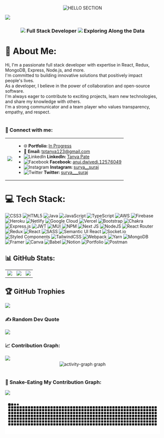 <!-- GIF SECTION -->
<div style="display: flex; justify-content: center; ">
<!--     <img src="https://user-images.githubusercontent.com/74038190/225813708-98b745f2-7d22-48cf-9150-083f1b00d6c9.gif" height="auto" width="auto" /> -->
</div>
<br>

<!-- HELLO SECTION -->
<p align="center">
  <img src="https://readme-typing-svg.herokuapp.com/?font=Righteous&size=35&center=true&vCenter=true&width=500&height=70&duration=4000&lines=Hi+There!+👋;+I'm+Tanya+Patel!" alt="HELLO SECTION">
</p>
<img src="https://user-images.githubusercontent.com/74038190/212284100-561aa473-3905-4a80-b561-0d28506553ee.gif">

<h3 align="center"> <img src="https://user-images.githubusercontent.com/74038190/235223599-0eadbd7c-c916-4f24-af9d-9242730e6172.gif" width="20">  Full Stack Developer   <img src="https://github.com/Anmol-Baranwal/Cool-GIFs-For-GitHub/assets/74038190/42077049-1939-493e-9a19-47ca5db36643" width="20">  Exploring Along the Data  

<!--<img  src="https://github.com/Abhikarnwal/Abhikarnwal/blob/main/Black%20and%20White%20Creative%20Profile%20Information%20LinkedIn%20Article%20Cover%20Image.jpg"   /> -->
  
  
# 💫 About Me: 
 Hi,  I'm a passionate full stack developer with expertise in  React, Redux, MongoDB, Express, Node.js, and more.<br> I'm committed to building innovative solutions that positively impact people's lives. <br> As a developer, I believe in the power of collaboration and open-source software. <br> I'm always eager to contribute to exciting projects, learn new technologies, and share my knowledge with others. <br> I'm a strong communicator and a team player who values transparency, empathy, and respect.<br><br>

### 🤝 Connect with me:
<table>
  <tr>
    <td>
      <img src='https://user-images.githubusercontent.com/74038190/216644497-1951db19-8f3d-4e44-ac08-8e9d7e0d94a7.gif' width="200px">
    </td>
    <td>
      <ul>
        <li>🌐 <strong>Portfolio:</strong> <a href="https://devsurya.space">In Progress</a></li>
        <li>📧 <strong>Email:</strong> <a href="mailto:surajdwivedi644@gmail.com">tptanya123@gmail.com</a></li>
        <li><img src="https://upload.wikimedia.org/wikipedia/commons/8/81/LinkedIn_icon.svg" alt="LinkedIn" width="20"> <strong>LinkedIn:</strong> <a href="https://www.linkedin.com/in/surya-suraj-91a2a228a/">Tanya Pate</a></li>
        <li><img src="https://upload.wikimedia.org/wikipedia/commons/5/51/Facebook_f_logo_%282019%29.svg" alt="Facebook" width="20"> <strong>Facebook:</strong> <a href="https://www.facebook.com/anuj.dwivedi.12576049">anuj.dwivedi.12576049</a></li>
        <li><img src="https://upload.wikimedia.org/wikipedia/commons/e/e7/Instagram_logo_2016.svg" alt="Instagram" width="20"> <strong>Instagram:</strong> <a href="https://www.instagram.com/surya__suraj">surya__suraj</a></li>
        <li><img src="https://upload.wikimedia.org/wikipedia/commons/6/6f/Logo_of_Twitter.svg" alt="Twitter" width="20"> <strong>Twitter:</strong> <a href="https://x.com/surya___suraj">surya___suraj</a></li>
      </ul>
    </td>
  </tr>
</table>


# 💻 Tech Stack:
![CSS3](https://img.shields.io/badge/css3-%231572B6.svg?style=for-the-badge&logo=css3&logoColor=white) ![HTML5](https://img.shields.io/badge/html5-%23E34F26.svg?style=for-the-badge&logo=html5&logoColor=white) ![Java](https://img.shields.io/badge/java-%23ED8B00.svg?style=for-the-badge&logo=java&logoColor=white) ![JavaScript](https://img.shields.io/badge/javascript-%23323330.svg?style=for-the-badge&logo=javascript&logoColor=%23F7DF1E) ![TypeScript](https://img.shields.io/badge/typescript-%23007ACC.svg?style=for-the-badge&logo=typescript&logoColor=white) ![AWS](https://img.shields.io/badge/AWS-%23FF9900.svg?style=for-the-badge&logo=amazon-aws&logoColor=white) ![Firebase](https://img.shields.io/badge/firebase-%23039BE5.svg?style=for-the-badge&logo=firebase) ![Heroku](https://img.shields.io/badge/heroku-%23430098.svg?style=for-the-badge&logo=heroku&logoColor=white) ![Netlify](https://img.shields.io/badge/netlify-%23000000.svg?style=for-the-badge&logo=netlify&logoColor=#00C7B7) ![Google Cloud](https://img.shields.io/badge/Google%20Cloud-%234285F4.svg?style=for-the-badge&logo=google-cloud&logoColor=white) ![Vercel](https://img.shields.io/badge/vercel-%23000000.svg?style=for-the-badge&logo=vercel&logoColor=white) ![Bootstrap](https://img.shields.io/badge/bootstrap-%23563D7C.svg?style=for-the-badge&logo=bootstrap&logoColor=white) ![Chakra](https://img.shields.io/badge/chakra-%234ED1C5.svg?style=for-the-badge&logo=chakraui&logoColor=white) ![Express.js](https://img.shields.io/badge/express.js-%23404d59.svg?style=for-the-badge&logo=express&logoColor=%2361DAFB) ![JWT](https://img.shields.io/badge/JWT-black?style=for-the-badge&logo=JSON%20web%20tokens) ![MUI](https://img.shields.io/badge/MUI-%230081CB.svg?style=for-the-badge&logo=material-ui&logoColor=white) ![NPM](https://img.shields.io/badge/NPM-%23000000.svg?style=for-the-badge&logo=npm&logoColor=white) ![Next JS](https://img.shields.io/badge/Next-black?style=for-the-badge&logo=next.js&logoColor=white) ![NodeJS](https://img.shields.io/badge/node.js-6DA55F?style=for-the-badge&logo=node.js&logoColor=white) ![React Router](https://img.shields.io/badge/React_Router-CA4245?style=for-the-badge&logo=react-router&logoColor=white) ![Redux](https://img.shields.io/badge/redux-%23593d88.svg?style=for-the-badge&logo=redux&logoColor=white) ![React](https://img.shields.io/badge/react-%2320232a.svg?style=for-the-badge&logo=react&logoColor=%2361DAFB) ![SASS](https://img.shields.io/badge/SASS-hotpink.svg?style=for-the-badge&logo=SASS&logoColor=white) ![Semantic UI React](https://img.shields.io/badge/Semantic%20UI%20React-%2335BDB2.svg?style=for-the-badge&logo=SemanticUIReact&logoColor=white) ![Socket.io](https://img.shields.io/badge/Socket.io-black?style=for-the-badge&logo=socket.io&badgeColor=010101) ![Styled Components](https://img.shields.io/badge/styled--components-DB7093?style=for-the-badge&logo=styled-components&logoColor=white) ![TailwindCSS](https://img.shields.io/badge/tailwindcss-%2338B2AC.svg?style=for-the-badge&logo=tailwind-css&logoColor=white) ![Webpack](https://img.shields.io/badge/webpack-%238DD6F9.svg?style=for-the-badge&logo=webpack&logoColor=black) ![Yarn](https://img.shields.io/badge/yarn-%232C8EBB.svg?style=for-the-badge&logo=yarn&logoColor=white) ![MongoDB](https://img.shields.io/badge/MongoDB-%234ea94b.svg?style=for-the-badge&logo=mongodb&logoColor=white) ![Framer](https://img.shields.io/badge/Framer-black?style=for-the-badge&logo=framer&logoColor=blue) ![Canva](https://img.shields.io/badge/Canva-%2300C4CC.svg?style=for-the-badge&logo=Canva&logoColor=white) ![Babel](https://img.shields.io/badge/Babel-F9DC3e?style=for-the-badge&logo=babel&logoColor=black) ![Notion](https://img.shields.io/badge/Notion-%23000000.svg?style=for-the-badge&logo=notion&logoColor=white) ![Portfolio](https://img.shields.io/badge/Portfolio-%23000000.svg?style=for-the-badge&logo=firefox&logoColor=#FF7139) ![Postman](https://img.shields.io/badge/Postman-FF6C37?style=for-the-badge&logo=postman&logoColor=white)

## 📊 GitHub Stats:

<table>
  <tr>
    <td>
      <img src="https://github-readme-stats.vercel.app/api?username=tanya0404&theme=jolly&hide_border=false&include_all_commits=false&count_private=false" />
    </td>
    <td>
      <img src="https://github-readme-streak-stats.herokuapp.com/?user=tanya0404&theme=jolly&hide_border=false" />
    </td>
    <td>
      <img src="https://github-readme-stats.vercel.app/api/top-langs/?username=tanya0404&theme=jolly&hide_border=false&include_all_commits=false&count_private=false&layout=compact" />
    </td>
  </tr>
</table>


## 🏆 GitHub Trophies
![](https://github-profile-trophy.vercel.app/?username=tanya0404&theme=tokyonight&no-frame=false&no-bg=true&margin-w=4)


### ✍️ Random Dev Quote
![](https://quotes-github-readme.vercel.app/api?type=horizontal&theme=radical)



### 📈 Contribution Graph:
<img src="https://user-images.githubusercontent.com/74038190/212284100-561aa473-3905-4a80-b561-0d28506553ee.gif" width="100vw">
<div align="center">
  <img src="https://github-readme-activity-graph.vercel.app/graph?username=tanya0404&radius=16&theme=redical&area=true&order=5" height="300" alt="activity-graph graph"  />
</div>
<br>

### 🐍 Snake-Eating My Contribution Graph:
<img src="https://user-images.githubusercontent.com/74038190/212284100-561aa473-3905-4a80-b561-0d28506553ee.gif">

![snake gif](https://github.com/tanya0404/tanya0404/blob/output/github-snake-dark.svg)
